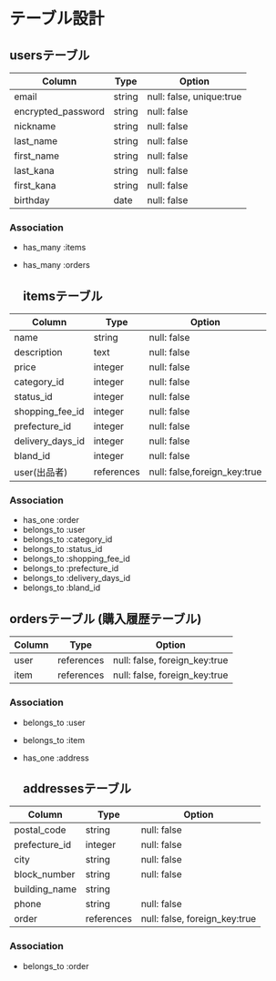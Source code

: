 # テーブル設計

  ## usersテーブル
|Column               | Type     | Option      |
| -------------------  | -----    | ----------- |
| email                | string   | null: false, unique:true|
| encrypted_password   | string   | null: false |
| nickname             | string   | null: false |
| last_name            | string   | null: false |
| first_name           | string   | null: false |
| last_kana            | string   | null: false |
| first_kana           | string   | null: false |
| birthday             | date     | null: false |
 ### Association
- has_many :items
- has_many :orders


  ## itemsテーブル 
| Column           | Type       | Option      |
| ---------        | ---------  | ----------  |
| name             | string     | null: false |
| description      | text       | null: false |
| price            | integer    | null: false |
| category_id      | integer    | null: false | ★active hash
| status_id        | integer    | null: false | ★active hash
| shopping_fee_id  | integer    | null: false | ★active hash
| prefecture_id    | integer    | null: false | ★active hash(addressesテーブルと兼用)
| delivery_days_id | integer    | null: false | ★active hash
| bland_id         | integer    | null: false | ★active hash
| user(出品者)      | references | null: false,foreign_key:true
 ### Association
- has_one :order
- belongs_to :user
- belongs_to :category_id
- belongs_to :status_id
- belongs_to :shopping_fee_id
- belongs_to :prefecture_id
- belongs_to :delivery_days_id
- belongs_to :bland_id


 ## ordersテーブル (購入履歴テーブル)
| Column    | Type       | Option      |
| --------- | ---------  | ----------  |
| user      | references | null: false, foreign_key:true
| item      | references | null: false, foreign_key:true    
 ### Association
- belongs_to :user
- belongs_to :item
- has_one :address


  ## addressesテーブル 
| Column        | Type       | Option      |
| ---------     | ---------  | ----------  |
| postal_code   | string     | null: false |
| prefecture_id | integer    | null: false | ★active hash
| city          | string     | null: false |
| block_number  | string     | null: false |
| building_name | string     |             |
| phone         | string     | null: false |
| order         | references | null: false, foreign_key:true
 ### Association
- belongs_to :order
